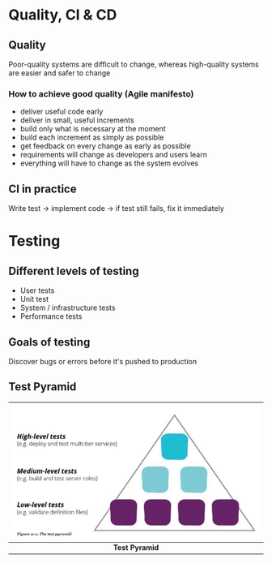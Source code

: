 # Quality, CI & CD

## Quality

Poor-quality systems are difficult to change, whereas high-quality systems are easier and safer to change

### How to achieve good quality (Agile manifesto)

- deliver useful code early
- deliver in small, useful increments
- build only what is necessary at the moment
- build each increment as simply as possible
- get feedback on every change as early as possible
- requirements will change as developers and users learn
- everything will have to change as the system evolves

## CI in practice

Write test -> implement code -> if test still fails, fix it immediately

# Testing

## Different levels of testing

- User tests
- Unit test
- System / infrastructure tests
- Performance tests

## Goals of testing

Discover bugs or errors before it's pushed to production

## Test Pyramid

| ![Test Pyramid](img/test-pyramid.png) |
| :-----------------------------------: |
|           **Test Pyramid**            |
